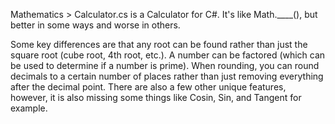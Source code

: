 Mathematics > Calculator.cs is a Calculator for C#. It's like Math.____(), but better in some ways and worse in others.

Some key differences are that any root can be found rather than just the square root (cube root, 4th root, etc.). A number can be factored
(which can be used to determine if a number is prime). When rounding, you can round decimals to a certain number of places rather than just 
removing everything after the decimal point. There are also a few other unique features, however, it is also missing some things like Cosin,
Sin, and Tangent for example.
